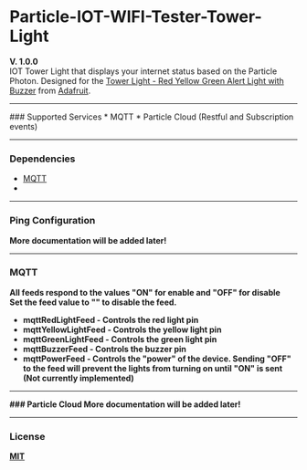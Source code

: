 # Particle-IOT-WIFI-Tester-Tower-Light
<b>V. 1.0.0</b><br/>
IOT Tower Light that displays your internet status based on the Particle Photon. Designed for the <a href="https://www.adafruit.com/products/2993">Tower Light - Red Yellow Green Alert Light with Buzzer</a> from <a href="adafruit.com">Adafruit</a>.

<hr/>
### Supported Services
* MQTT
* Particle Cloud (Restful and Subscription events)

<hr/>

### Dependencies
 * <a href="https://github.com/hirotakaster/MQTT">MQTT</a>
 * 
<hr/>

### Ping Configuration
<b>More documentation will be added later!<b/>
<hr/>

### MQTT
<b>All feeds respond to the values "ON" for enable and "OFF" for disable</b><br/>
Set the feed value to "" to disable the feed.
* mqttRedLightFeed - Controls the red light pin
* mqttYellowLightFeed - Controls the yellow light pin
* mqttGreenLightFeed - Controls the green light pin
* mqttBuzzerFeed - Controls the buzzer pin
* mqttPowerFeed - Controls the "power" of the device. Sending "OFF" to the feed will prevent the lights from turning on until "ON" is sent (Not currently implemented)

<hr/>
### Particle Cloud
<b>More documentation will be added later!<b/>
<hr/>

### License
<a href="https://github.com/thetestgame/Particle-IOT-WIFI-Tester-Tower-Light/blob/master/LICENSE">MIT</a>
